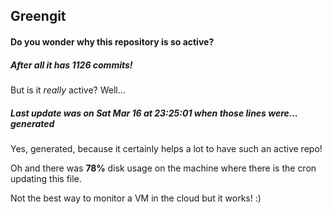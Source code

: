 ## Greengit

#### Do you wonder why this repository is so active?

##### After all it has 1126 commits!

But is it *really* active? Well...

##### Last update was on Sat Mar 16 at 23:25:01 when those lines were... generated

Yes, generated, because it certainly helps a lot to have such an active repo!

Oh and there was **78%** disk usage on the machine
where there is the cron updating this file.

Not the best way to monitor a VM in the cloud but it works! :)
